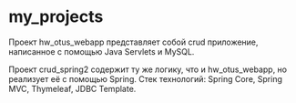 # my_projects 
Проект hw_otus_webapp представляет собой crud приложение, написанное с помощью Java Servlets и MySQL. 

Проект crud_spring2 содержит ту же логику, что и hw_otus_webapp, но реализует её с помощью Spring.
Стек технологий: Spring Core, Spring MVC, Thymeleaf, JDBC Template.
